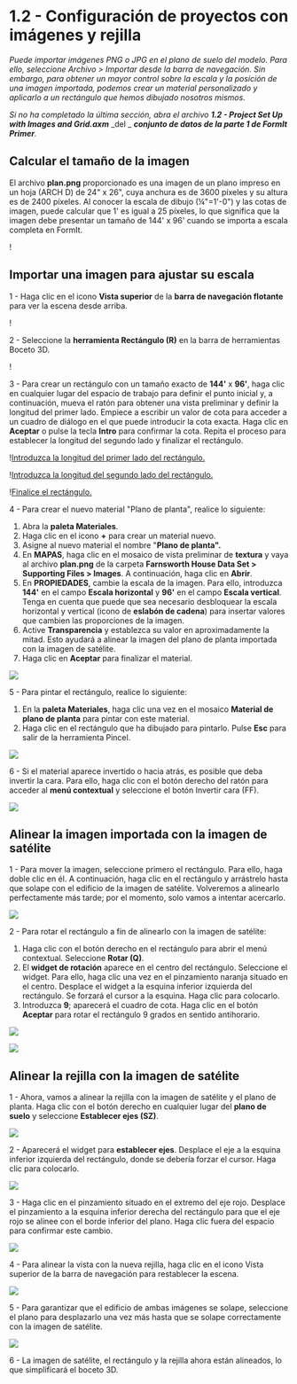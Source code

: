 # 1.2 - Configuración de proyectos con imágenes y rejilla

_Puede importar imágenes PNG o JPG en el plano de suelo del modelo. Para ello, seleccione Archivo > Importar desde la barra de navegación. Sin embargo, para obtener un mayor control sobre la escala y la posición de una imagen importada, podemos crear un material personalizado y aplicarlo a un rectángulo que hemos dibujado nosotros mismos._

_Si no ha completado la última sección, abra el archivo_ _**1.2 - Project Set Up with Images and Grid.axm**_ _del _ _**conjunto de datos de la parte 1 de FormIt Primer**._

## **Calcular el tamaño de la imagen**

El archivo **plan.png** proporcionado es una imagen de un plano impreso en un hoja (ARCH D) de 24" x 26", cuya anchura es de 3600 píxeles y su altura es de 2400 píxeles. Al conocer la escala de dibujo (¼"=1'-0") y las cotas de imagen, puede calcular que 1' es igual a 25 píxeles, lo que significa que la imagen debe presentar un tamaño de 144' x 96' cuando se importa a escala completa en FormIt.

\![](<../../.gitbook/assets/0 (1) (2).png>)

## **Importar una imagen para ajustar su escala**

1 - Haga clic en el icono **Vista superior** de la **barra de navegación flotante** para ver la escena desde arriba.

\![](<../../.gitbook/assets/1 (1).png>)

2 - Seleccione la **herramienta Rectángulo (R)** en la barra de herramientas Boceto 3D.

\![](<../../.gitbook/assets/2 (1).png>)

3 - Para crear un rectángulo con un tamaño exacto de **144'** x **96'**, haga clic en cualquier lugar del espacio de trabajo para definir el punto inicial y, a continuación, mueva el ratón para obtener una vista preliminar y definir la longitud del primer lado. Empiece a escribir un valor de cota para acceder a un cuadro de diálogo en el que puede introducir la cota exacta. Haga clic en **Aceptar** o pulse la tecla **Intro** para confirmar la cota. Repita el proceso para establecer la longitud del segundo lado y finalizar el rectángulo.

\![Introduzca la longitud del primer lado del rectángulo.](<../../.gitbook/assets/3 (1).png>)

\![Introduzca la longitud del segundo lado del rectángulo.](<../../.gitbook/assets/4 (1).png>)

\![Finalice el rectángulo.](<../../.gitbook/assets/5 (1).png>)

4 - Para crear el nuevo material "Plano de planta", realice lo siguiente:

1. Abra la **paleta Materiales**.
2. Haga clic en el icono **+** para crear un material nuevo.
3. Asigne al nuevo material el nombre "**Plano de planta".**
4. En **MAPAS**, haga clic en el mosaico de vista preliminar de **textura** y vaya al archivo **plan.png** de la carpeta **Farnsworth House Data Set > Supporting Files > Images**. A continuación, haga clic en **Abrir**.
5. En **PROPIEDADES**, cambie la escala de la imagen. Para ello, introduzca **144'** en el campo **Escala horizontal** y **96'** en el campo **Escala vertical**. Tenga en cuenta que puede que sea necesario desbloquear la escala horizontal y vertical (icono de **eslabón de cadena**) para insertar valores que cambien las proporciones de la imagen.
6. Active **Transparencia** y establezca su valor en aproximadamente la mitad. Esto ayudará a alinear la imagen del plano de planta importada con la imagen de satélite.
7. Haga clic en **Aceptar** para finalizar el material.

![](../../.gitbook/assets/create-1.png)

5 - Para pintar el rectángulo, realice lo siguiente:

1. En la **paleta Materiales**, haga clic una vez en el mosaico **Material de plano de planta** para pintar con este material.
2. Haga clic en el rectángulo que ha dibujado para pintarlo. Pulse **Esc** para salir de la herramienta Pincel.

![](../../.gitbook/assets/7.jpeg)

6 - Si el material aparece invertido o hacia atrás, es posible que deba invertir la cara. Para ello, haga clic con el botón derecho del ratón para acceder al **menú contextual** y seleccione el botón Invertir cara (FF).

![](../../.gitbook/assets/8.png)

## **Alinear la imagen importada con la imagen de satélite**

1 - Para mover la imagen, seleccione primero el rectángulo. Para ello, haga doble clic en él. A continuación, haga clic en el rectángulo y arrástrelo hasta que solape con el edificio de la imagen de satélite. Volveremos a alinearlo perfectamente más tarde; por el momento, solo vamos a intentar acercarlo.

![](../../.gitbook/assets/9.png)

2 - Para rotar el rectángulo a fin de alinearlo con la imagen de satélite:

1. Haga clic con el botón derecho en el rectángulo para abrir el menú contextual. Seleccione **Rotar (Q)**.
2. El **widget de rotación** aparece en el centro del rectángulo. Seleccione el widget. Para ello, haga clic una vez en el pinzamiento naranja situado en el centro. Desplace el widget a la esquina inferior izquierda del rectángulo. Se forzará el cursor a la esquina. Haga clic para colocarlo.
3. Introduzca **9**; aparecerá el cuadro de cota. Haga clic en el botón **Aceptar** para rotar el rectángulo 9 grados en sentido antihorario.

![](../../.gitbook/assets/10.png)

![](../../.gitbook/assets/11.png)

## **Alinear la rejilla con la imagen de satélite**

1 - Ahora, vamos a alinear la rejilla con la imagen de satélite y el plano de planta. Haga clic con el botón derecho en cualquier lugar del **plano de suelo** y seleccione **Establecer ejes (SZ)**.

![](../../.gitbook/assets/12.png)

2 - Aparecerá el widget para **establecer ejes**. Desplace el eje a la esquina inferior izquierda del rectángulo, donde se debería forzar el cursor. Haga clic para colocarlo.

![](../../.gitbook/assets/13.png)

3 - Haga clic en el pinzamiento situado en el extremo del eje rojo. Desplace el pinzamiento a la esquina inferior derecha del rectángulo para que el eje rojo se alinee con el borde inferior del plano. Haga clic fuera del espacio para confirmar este cambio.

![](../../.gitbook/assets/14.png)

4 - Para alinear la vista con la nueva rejilla, haga clic en el icono Vista superior de la barra de navegación para restablecer la escena.

![](../../.gitbook/assets/15.png)

5 - Para garantizar que el edificio de ambas imágenes se solape, seleccione el plano para desplazarlo una vez más hasta que se solape correctamente con la imagen de satélite.

![](../../.gitbook/assets/16.png)

6 - La imagen de satélite, el rectángulo y la rejilla ahora están alineados, lo que simplificará el boceto 3D.
